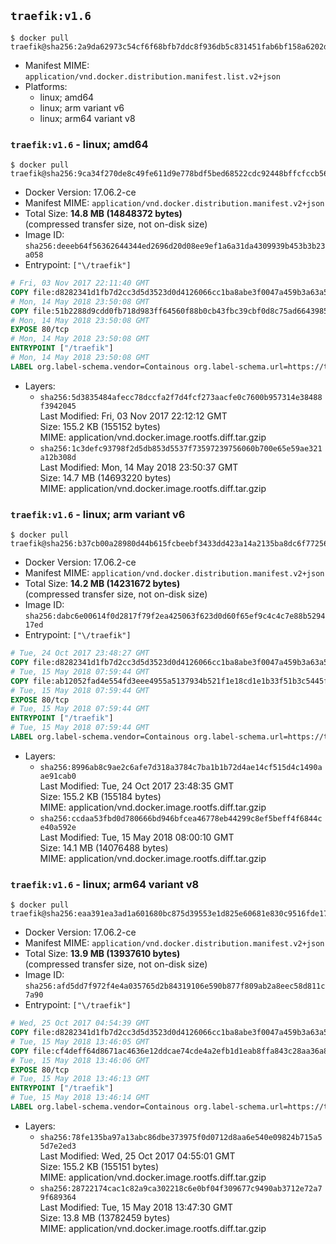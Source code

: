 ## `traefik:v1.6`

```console
$ docker pull traefik@sha256:2a9da62973c54cf6f68bfb7ddc8f936db5c831451fab6bf158a6202d9e2d5252
```

-	Manifest MIME: `application/vnd.docker.distribution.manifest.list.v2+json`
-	Platforms:
	-	linux; amd64
	-	linux; arm variant v6
	-	linux; arm64 variant v8

### `traefik:v1.6` - linux; amd64

```console
$ docker pull traefik@sha256:9ca34f270de8c49fe611d9e778bdf5bed68522cdc92448bffcfccb56a71c5180
```

-	Docker Version: 17.06.2-ce
-	Manifest MIME: `application/vnd.docker.distribution.manifest.v2+json`
-	Total Size: **14.8 MB (14848372 bytes)**  
	(compressed transfer size, not on-disk size)
-	Image ID: `sha256:deeeb64f56362644344ed2696d20d08ee9ef1a6a31da4309939b453b3b23a058`
-	Entrypoint: `["\/traefik"]`

```dockerfile
# Fri, 03 Nov 2017 22:11:40 GMT
COPY file:d8282341d1fb7d2cc3d5d3523d0d4126066cc1ba8abe3f0047a459b3a63a5653 in /etc/ssl/certs/ 
# Mon, 14 May 2018 23:50:08 GMT
COPY file:51b2288d9cdd0fb718d983ff64560f88b0cb43fbc39cbf0d8c75ad6643985d03 in / 
# Mon, 14 May 2018 23:50:08 GMT
EXPOSE 80/tcp
# Mon, 14 May 2018 23:50:08 GMT
ENTRYPOINT ["/traefik"]
# Mon, 14 May 2018 23:50:08 GMT
LABEL org.label-schema.vendor=Containous org.label-schema.url=https://traefik.io org.label-schema.name=Traefik org.label-schema.description=A modern reverse-proxy org.label-schema.version=v1.6.1 org.label-schema.docker.schema-version=1.0
```

-	Layers:
	-	`sha256:5d3835484afecc78dccfa2f7d4fcf273aacfe0c7600b957314e38488f3942045`  
		Last Modified: Fri, 03 Nov 2017 22:12:12 GMT  
		Size: 155.2 KB (155152 bytes)  
		MIME: application/vnd.docker.image.rootfs.diff.tar.gzip
	-	`sha256:1c3defc93798f2d5db853d5537f73597239756060b700e65e59ae321a12b308d`  
		Last Modified: Mon, 14 May 2018 23:50:37 GMT  
		Size: 14.7 MB (14693220 bytes)  
		MIME: application/vnd.docker.image.rootfs.diff.tar.gzip

### `traefik:v1.6` - linux; arm variant v6

```console
$ docker pull traefik@sha256:b37cb00a28980d44b615fcbeebf3433dd423a14a2135ba8dc6f77256b8af6ef3
```

-	Docker Version: 17.06.2-ce
-	Manifest MIME: `application/vnd.docker.distribution.manifest.v2+json`
-	Total Size: **14.2 MB (14231672 bytes)**  
	(compressed transfer size, not on-disk size)
-	Image ID: `sha256:dabc6e00614f0d2817f79f2ea425063f623d0d60f65ef9c4c4c7e88b529417ed`
-	Entrypoint: `["\/traefik"]`

```dockerfile
# Tue, 24 Oct 2017 23:48:27 GMT
COPY file:d8282341d1fb7d2cc3d5d3523d0d4126066cc1ba8abe3f0047a459b3a63a5653 in /etc/ssl/certs/ 
# Tue, 15 May 2018 07:59:44 GMT
COPY file:ab12052fad4e554fd3eee4955a5137934b521f1e18cd1e1b33f51b3c5445f2d1 in / 
# Tue, 15 May 2018 07:59:44 GMT
EXPOSE 80/tcp
# Tue, 15 May 2018 07:59:44 GMT
ENTRYPOINT ["/traefik"]
# Tue, 15 May 2018 07:59:44 GMT
LABEL org.label-schema.vendor=Containous org.label-schema.url=https://traefik.io org.label-schema.name=Traefik org.label-schema.description=A modern reverse-proxy org.label-schema.version=v1.6.1 org.label-schema.docker.schema-version=1.0
```

-	Layers:
	-	`sha256:8996ab8c9ae2c6afe7d318a3784c7ba1b1b72d4ae14cf515d4c1490aae91cab0`  
		Last Modified: Tue, 24 Oct 2017 23:48:35 GMT  
		Size: 155.2 KB (155184 bytes)  
		MIME: application/vnd.docker.image.rootfs.diff.tar.gzip
	-	`sha256:ccdaa53fbd0d780666bd946bfcea46778eb44299c8ef5beff4f6844ce40a592e`  
		Last Modified: Tue, 15 May 2018 08:00:10 GMT  
		Size: 14.1 MB (14076488 bytes)  
		MIME: application/vnd.docker.image.rootfs.diff.tar.gzip

### `traefik:v1.6` - linux; arm64 variant v8

```console
$ docker pull traefik@sha256:eaa391ea3ad1a601680bc875d39553e1d825e60681e830c9516fde17371cca86
```

-	Docker Version: 17.06.2-ce
-	Manifest MIME: `application/vnd.docker.distribution.manifest.v2+json`
-	Total Size: **13.9 MB (13937610 bytes)**  
	(compressed transfer size, not on-disk size)
-	Image ID: `sha256:afd5dd7f972f4e4a035765d2b84319106e590b877f809ab2a8eec58d811c7a90`
-	Entrypoint: `["\/traefik"]`

```dockerfile
# Wed, 25 Oct 2017 04:54:39 GMT
COPY file:d8282341d1fb7d2cc3d5d3523d0d4126066cc1ba8abe3f0047a459b3a63a5653 in /etc/ssl/certs/ 
# Tue, 15 May 2018 13:46:05 GMT
COPY file:cf4deff64d8671ac4636e12ddcae74cde4a2efb1d1eab8ffa843c28aa36a8958 in / 
# Tue, 15 May 2018 13:46:06 GMT
EXPOSE 80/tcp
# Tue, 15 May 2018 13:46:13 GMT
ENTRYPOINT ["/traefik"]
# Tue, 15 May 2018 13:46:14 GMT
LABEL org.label-schema.vendor=Containous org.label-schema.url=https://traefik.io org.label-schema.name=Traefik org.label-schema.description=A modern reverse-proxy org.label-schema.version=v1.6.1 org.label-schema.docker.schema-version=1.0
```

-	Layers:
	-	`sha256:78fe135ba97a13abc86dbe373975f0d0712d8aa6e540e09824b715a55d7e2ed3`  
		Last Modified: Wed, 25 Oct 2017 04:55:01 GMT  
		Size: 155.2 KB (155151 bytes)  
		MIME: application/vnd.docker.image.rootfs.diff.tar.gzip
	-	`sha256:28722174cac1c82a9ca302218c6e0bf04f309677c9490ab3712e72a79f689364`  
		Last Modified: Tue, 15 May 2018 13:47:30 GMT  
		Size: 13.8 MB (13782459 bytes)  
		MIME: application/vnd.docker.image.rootfs.diff.tar.gzip
